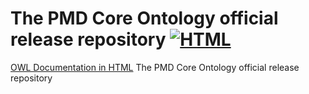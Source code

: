 # The PMD Core Ontology official release repository [![HTML](https://github.com/materialdigital/core-ontology/actions/workflows/deploy.yaml/badge.svg?branch=main)](https://github.com/materialdigital/core-ontology/actions/workflows/deploy.yaml)

[OWL Documentation in HTML](https://materialditigal.github.io/core-ontology/)
The PMD Core Ontology official release repository
